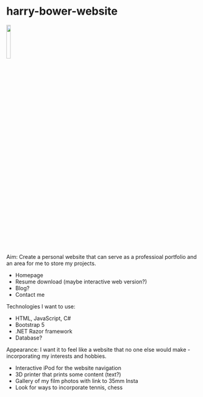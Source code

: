 # harry-bower-website
[<img src="https://github.com/BowerHarry/harry-bower-website/blob/main/website-ipod.mov" width="15%">](https://github.com/BowerHarry/harry-bower-website/blob/main/website-ipod.mov)

Aim: Create a personal website that can serve as a professioal portfolio and an area for me to store my projects.
  - Homepage
  - Resume download (maybe interactive web version?)
  - Blog?
  - Contact me
  
Technologies I want to use:
  - HTML, JavaScript, C#
  - Bootstrap 5
  - .NET Razor framework
  - Database?
  
Appearance: I want it to feel like a website that no one else would make - incorporating my interests and hobbies.
  - Interactive iPod for the website navigation
  - 3D printer that prints some content (text?)
  - Gallery of my film photos with link to 35mm Insta
  - Look for ways to incorporate tennis, chess
